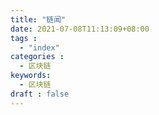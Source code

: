 ```yaml
---
title: "链闻"
date: 2021-07-08T11:13:09+08:00
tags : 
  - "index"
categories : 
  - 区块链
keywords:
  - 区块链
draft : false
---
```


